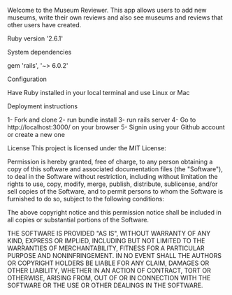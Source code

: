 Welcome to the Museum Reviewer. This app allows users to add new museums, write their own reviews and also see museums and reviews that other users have created.

Ruby version '2.6.1'

System dependencies

gem 'rails', '~> 6.0.2'

Configuration

Have Ruby installed in your local terminal and use Linux or Mac

Deployment instructions 

1- Fork and clone 2- run bundle install 3- run rails server 4- Go to http://localhost:3000/ on your browser 5- Signin using your Github account or create a new one

License This project is licensed under the MIT License:

Permission is hereby granted, free of charge, to any person obtaining a copy of this software and associated documentation files (the "Software"), to deal in the Software without restriction, including without limitation the rights to use, copy, modify, merge, publish, distribute, sublicense, and/or sell copies of the Software, and to permit persons to whom the Software is furnished to do so, subject to the following conditions:

The above copyright notice and this permission notice shall be included in all copies or substantial portions of the Software.

THE SOFTWARE IS PROVIDED "AS IS", WITHOUT WARRANTY OF ANY KIND, EXPRESS OR IMPLIED, INCLUDING BUT NOT LIMITED TO THE WARRANTIES OF MERCHANTABILITY, FITNESS FOR A PARTICULAR PURPOSE AND NONINFRINGEMENT. IN NO EVENT SHALL THE AUTHORS OR COPYRIGHT HOLDERS BE LIABLE FOR ANY CLAIM, DAMAGES OR OTHER LIABILITY, WHETHER IN AN ACTION OF CONTRACT, TORT OR OTHERWISE, ARISING FROM, OUT OF OR IN CONNECTION WITH THE SOFTWARE OR THE USE OR OTHER DEALINGS IN THE SOFTWARE.